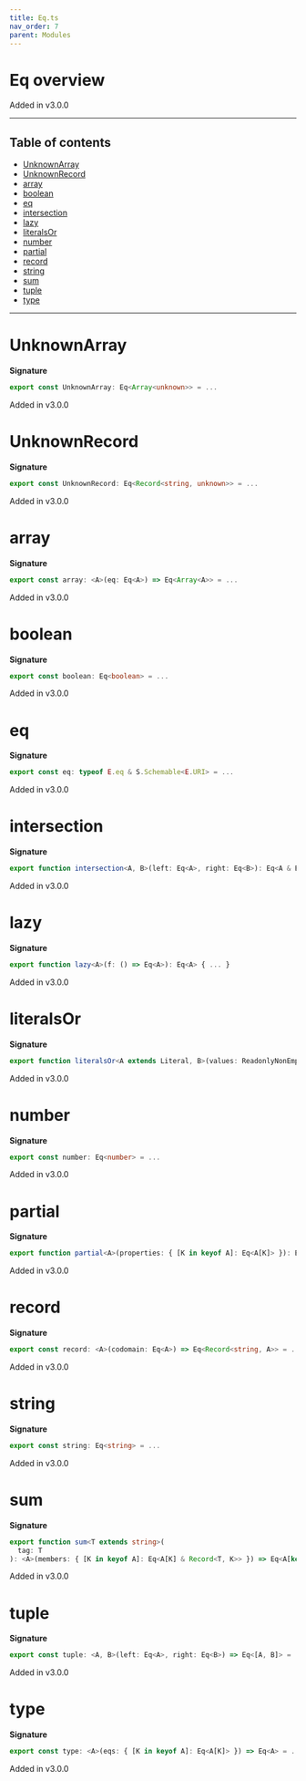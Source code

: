 ```yaml
---
title: Eq.ts
nav_order: 7
parent: Modules
---
```


# Eq overview

Added in v3.0.0

---

<h2 class="text-delta">Table of contents</h2>

- [UnknownArray](#unknownarray)
- [UnknownRecord](#unknownrecord)
- [array](#array)
- [boolean](#boolean)
- [eq](#eq)
- [intersection](#intersection)
- [lazy](#lazy)
- [literalsOr](#literalsor)
- [number](#number)
- [partial](#partial)
- [record](#record)
- [string](#string)
- [sum](#sum)
- [tuple](#tuple)
- [type](#type)

---

# UnknownArray

**Signature**

```ts
export const UnknownArray: Eq<Array<unknown>> = ...
```

Added in v3.0.0

# UnknownRecord

**Signature**

```ts
export const UnknownRecord: Eq<Record<string, unknown>> = ...
```

Added in v3.0.0

# array

**Signature**

```ts
export const array: <A>(eq: Eq<A>) => Eq<Array<A>> = ...
```

Added in v3.0.0

# boolean

**Signature**

```ts
export const boolean: Eq<boolean> = ...
```

Added in v3.0.0

# eq

**Signature**

```ts
export const eq: typeof E.eq & S.Schemable<E.URI> = ...
```

Added in v3.0.0

# intersection

**Signature**

```ts
export function intersection<A, B>(left: Eq<A>, right: Eq<B>): Eq<A & B> { ... }
```

Added in v3.0.0

# lazy

**Signature**

```ts
export function lazy<A>(f: () => Eq<A>): Eq<A> { ... }
```

Added in v3.0.0

# literalsOr

**Signature**

```ts
export function literalsOr<A extends Literal, B>(values: ReadonlyNonEmptyArray<A>, or: Eq<B>): Eq<A | B> { ... }
```

Added in v3.0.0

# number

**Signature**

```ts
export const number: Eq<number> = ...
```

Added in v3.0.0

# partial

**Signature**

```ts
export function partial<A>(properties: { [K in keyof A]: Eq<A[K]> }): Eq<Partial<A>> { ... }
```

Added in v3.0.0

# record

**Signature**

```ts
export const record: <A>(codomain: Eq<A>) => Eq<Record<string, A>> = ...
```

Added in v3.0.0

# string

**Signature**

```ts
export const string: Eq<string> = ...
```

Added in v3.0.0

# sum

**Signature**

```ts
export function sum<T extends string>(
  tag: T
): <A>(members: { [K in keyof A]: Eq<A[K] & Record<T, K>> }) => Eq<A[keyof A]> { ... }
```

Added in v3.0.0

# tuple

**Signature**

```ts
export const tuple: <A, B>(left: Eq<A>, right: Eq<B>) => Eq<[A, B]> = ...
```

Added in v3.0.0

# type

**Signature**

```ts
export const type: <A>(eqs: { [K in keyof A]: Eq<A[K]> }) => Eq<A> = ...
```

Added in v3.0.0

